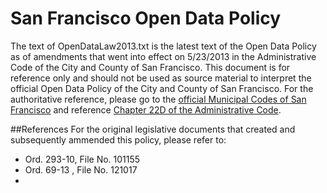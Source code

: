 San Francisco Open Data Policy
===================================
The text of OpenDataLaw2013.txt is the latest text of the Open Data Policy as of amendments that went into effect on 5/23/2013 in the Administrative Code of the City and County of San Francisco.  This document is for reference only and should not be used as source material to interpret the official Open Data Policy of the City and County of San Francisco.  For the authoritative reference, please go to the [official Municipal Codes of San Francisco](http://www.amlegal.com/library/ca/sfrancisco.shtml) and reference [Chapter 22D of the Administrative Code](http://www.amlegal.com/nxt/gateway.dll/California/administrative/chapter22dopendatapolicy?f=templates$fn=default.htm$3.0$vid=amlegal:sanfrancisco_ca$anc=JD_Chapter22D).

##References
For the original legislative documents that created and subsequently ammended this policy, please refer to:
- Ord. 293-10, File No. 101155
- Ord. 69-13 , File No. 121017
-